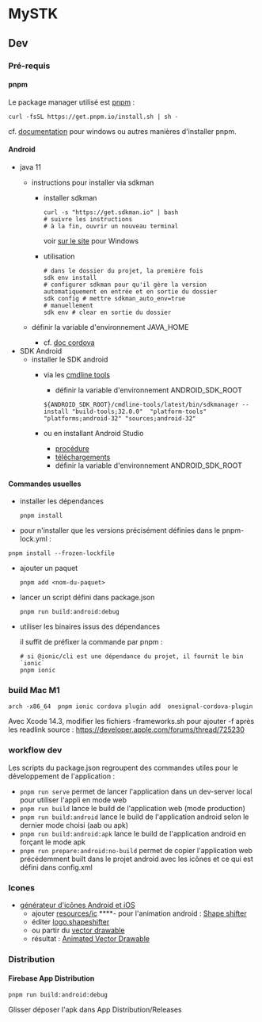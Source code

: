 # MySTK

## Dev

### Pré-requis

#### pnpm

Le package manager utilisé est [pnpm][why pnpm] :


```shell
curl -fsSL https://get.pnpm.io/install.sh | sh -
```

cf. [documentation][install pnpm] pour windows ou autres manières d'installer pnpm.

[why pnpm]: https://pnpm.io/motivation
[install pnpm]: https://pnpm.io/installation#on-posix-systems

#### Android

- java 11
  - instructions pour installer via sdkman
    - installer sdkman

      ```shell
      curl -s "https://get.sdkman.io" | bash
      # suivre les instructions
      # à la fin, ouvrir un nouveau terminal
      ```
  
      voir [sur le site][sdkman install] pour Windows

    - utilisation

      ```shell
      # dans le dossier du projet, la première fois
      sdk env install
      # configurer sdkman pour qu'il gère la version automatiquement en entrée et en sortie du dossier
      sdk config # mettre sdkman_auto_env=true
      # manuellement
      sdk env # clear en sortie du dossier
      ```

  - définir la variable d'environnement JAVA_HOME
    - cf. [doc cordova][set env vars]
- SDK Android
  - installer le SDK android
    - via les [cmdline tools][]
      - définir la variable d'environnement ANDROID_SDK_ROOT

      ```shell
      ${ANDROID_SDK_ROOT}/cmdline-tools/latest/bin/sdkmanager --install "build-tools;32.0.0"  "platform-tools"  "platforms;android-32" "sources;android-32"
      ```

    - ou en installant Android Studio
      - [procédure][install Android studio]
      - [téléchargements][Android Studio downloads]
      - définir la variable d'environnement ANDROID_SDK_ROOT
   

[sdkman install]: https://sdkman.io/install
[set env vars]: https://cordova.apache.org/docs/en/11.x/guide/platforms/android/index.html#setting-environment-variables
[cmdline tools]: https://developer.android.com/studio?hl=fr#command-tools:~:text=Command%20line%20tools%20only
[install Android studio]: https://developer.android.com/studio/install?hl=frs
[Android Studio downloads]: https://developer.android.com/studio?hl=fr#command-tools:~:text=Android%20Studio%20downloads

#### Commandes usuelles

- installer les dépendances  

  ```shell
  pnpm install
  ```

- pour n'installer que les versions précisément définies dans le pnpm-lock.yml :

```shell
pnpm install --frozen-lockfile
```
  
- ajouter un paquet

  ```shell
  pnpm add <nom-du-paquet>
  ```

- lancer un script défini dans package.json

  ```shell
  pnpm run build:android:debug
  ```

- utiliser les binaires issus des dépendances

  il suffit de préfixer la commande par pnpm :

  ```shell
  # si @ionic/cli est une dépendance du projet, il fournit le bin `ionic`
  pnpm ionic 
  ```
  
### build Mac M1 
```
arch -x86_64  pnpm ionic cordova plugin add  onesignal-cordova-plugin
```

Avec Xcode 14.3, modifier les fichiers -frameworks.sh pour ajouter -f après les readlink 
source : https://developer.apple.com/forums/thread/725230

### workflow dev

Les scripts du package.json regroupent des commandes utiles pour le développement de l'application : 

- `pnpm run serve` permet de lancer l'application dans un dev-server local pour utiliser l'appli en mode web
- `pnpm run build` lance le build de l'application web (mode production)
- `pnpm run build:android` lance le build de l'application android selon le dernier mode choisi (aab ou apk)
- `pnpm run build:android:apk` lance le build de l'application android en forçant le mode apk
- `pnpm run prepare:android:no-build` permet de copier l'application web précédemment built dans le projet android avec les icônes et ce qui est défini dans config.xml

### Icones

- [générateur d'icônes Android et iOS][iconKitchen icon]
  - ajouter [resources/ic][ic-logo-svg]
****- pour l'animation android : [Shape shifter][]
  - éditer [logo.shapeshifter][]
  - ou partir du [vector drawable][]
  - résultat : [Animated Vector Drawable][avd]

[iconKitchen icon]: https://icon.kitchen/i/H4sIAAAAAAAAA1WQwUrEMBCG32W8dmFtXaQ9ugcRFYTtTWSZNmkaNmlikipl2Xd3Jl1BL23zZeab6X%2BGLzSzjNCcQWA4taO0EpoUZllAp9rF0wlUQKHllKCAxAUCmgFNpJJB7Y32GBILoqQXCDngbLhW924igEIce2ctCy7ccrVqi0pSWacOI2YSP2cderPCvTMuELy52%2B7KWmT2%2BLsITev5%2FvZfQUYlo6qq7uuKEE6KfM2m3ubRb7SMnhT3J%2BeJl7sCglYjKfN351Jy9nowclg59frY6sQqeF0O7TOpfXwg0Z%2FxPj7lP17T8%2FEFFzdzJCNdDtrICTlcyuVol5hOnIZ1Yjac%2FzutKoLTLNIu0vNbdiw1uGxickHCx%2BUHTDmhga8BAAA%3D
[ic-logo-svg]: ./resources/ic-logo%20mySTK.svg
[Shape shifter]: https://shapeshifter.design/
[logo.shapeshifter]: ./logo.shapeshifter
[vector drawable]: ./logo.xml
[avd]: ./animated_logo.xml


### Distribution

#### Firebase App Distribution

```shell
pnpm run build:android:debug
```

Glisser déposer l'apk dans App Distribution/Releases
